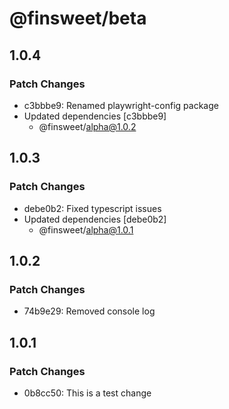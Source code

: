 # @finsweet/beta

## 1.0.4

### Patch Changes

- c3bbbe9: Renamed playwright-config package
- Updated dependencies [c3bbbe9]
  - @finsweet/alpha@1.0.2

## 1.0.3

### Patch Changes

- debe0b2: Fixed typescript issues
- Updated dependencies [debe0b2]
  - @finsweet/alpha@1.0.1

## 1.0.2

### Patch Changes

- 74b9e29: Removed console log

## 1.0.1

### Patch Changes

- 0b8cc50: This is a test change
